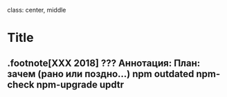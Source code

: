 class: center, middle
# Title
.footnote[XXX 2018]
???
Аннотация:
План:
зачем (рано или поздно...)
npm outdated
npm-check
npm-upgrade
updtr
---
